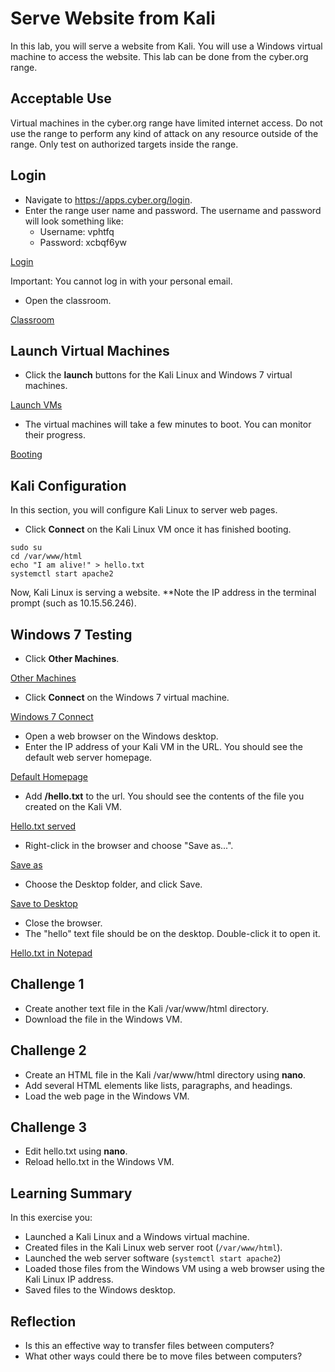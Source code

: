 # Serve Website from Kali

In this lab, you will serve a website from Kali. You will use a Windows virtual machine to access the website. This lab can be done from the cyber.org range.

## Acceptable Use

Virtual machines in the cyber.org range have limited internet access. Do not use the range to perform any kind of attack on any resource outside of the range. Only test on authorized targets inside the range.

## Login

* Navigate to <https://apps.cyber.org/login>.
* Enter the range user name and password. The username and password will look something like:
  * Username: vphtfq
  * Password: xcbqf6yw

[Login](login.png)

Important: You cannot log in with your personal email.

* Open the classroom.

[Classroom](open_classroom.png)

## Launch Virtual Machines

* Click the **launch** buttons for the Kali Linux and Windows 7 virtual machines.

[Launch VMs](launch_vm_buttons.png)

* The virtual machines will take a few minutes to boot. You can monitor their progress.

[Booting](booting.png)

## Kali Configuration

In this section, you will configure Kali Linux to server web pages.

* Click **Connect** on the Kali Linux VM once it has finished booting.

```shell
sudo su
cd /var/www/html
echo "I am alive!" > hello.txt
systemctl start apache2
```

Now, Kali Linux is serving a website. **Note the IP address in the terminal prompt (such as 10.15.56.246).

## Windows 7 Testing

* Click **Other Machines**.

[Other Machines](other_button.png)

* Click **Connect** on the Windows 7 virtual machine.

[Windows 7 Connect](win7_connect_button.png)

* Open a web browser on the Windows desktop.
* Enter the IP address of your Kali VM in the URL. You should see the default web server homepage.

[Default Homepage](debian_homepage.png)

* Add **/hello.txt** to the url. You should see the contents of the file you created on the Kali VM.

[Hello.txt served](hello_served.png)

* Right-click in the browser and choose "Save as...".

[Save as](save_as.png)

* Choose the Desktop folder, and click Save.

[Save to Desktop](save_to_desktop.png)

* Close the browser.
* The "hello" text file should be on the desktop. Double-click it to open it.

[Hello.txt in Notepad](hello_in_notepad.png)

## Challenge 1

* Create another text file in the Kali /var/www/html directory.
* Download the file in the Windows VM.

## Challenge 2

* Create an HTML file in the Kali /var/www/html directory using **nano**.
* Add several HTML elements like lists, paragraphs, and headings.
* Load the web page in the Windows VM.

## Challenge 3

* Edit hello.txt using **nano**.
* Reload hello.txt in the Windows VM.

## Learning Summary

In this exercise you:

* Launched a Kali Linux and a Windows virtual machine.
* Created files in the Kali Linux web server root (`/var/www/html`).
* Launched the web server software (`systemctl start apache2`)
* Loaded those files from the Windows VM using a web browser using the Kali Linux IP address.
* Saved files to the Windows desktop.

## Reflection

* Is this an effective way to transfer files between computers?
* What other ways could there be to move files between computers?
